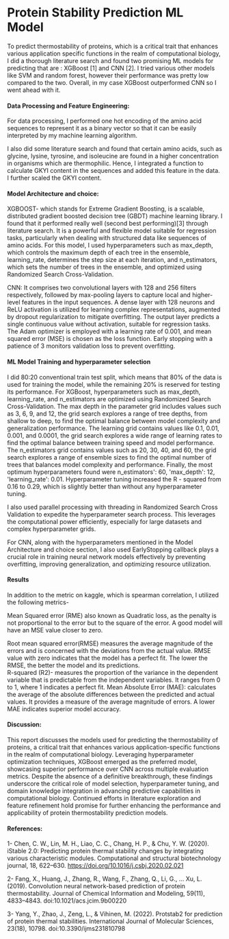 						
# Protein Stability Prediction ML Model
To predict thermostability of proteins, which is a critical trait that enhances various application specific functions in the realm of computational biology, I did a thorough literature search and found two promising ML models for predicting that are : XGBoost [1] and CNN [2]. I tried various other models like SVM and random forest, however their performance was pretty low compared to the two. Overall, in my case XGBoost outperformed CNN so I went ahead with it.
						
#### Data Processing and Feature Engineering:
						
For data processing, I performed one hot encoding of the amino acid sequences to represent it as a binary vector so that it can be easily interpreted by my machine learning algorithm.
						
I also did some literature search and found that certain amino acids, such as glycine, lysine, tyrosine, and isoleucine are found in a higher concentration in organisms which are thermophilic. Hence, I integrated a function to calculate GKYI content in the sequences and added this feature in the data. I further scaled the GKYI content.
						
#### Model Architecture and choice:
						
XGBOOST- which stands for Extreme Gradient Boosting, is a scalable, distributed gradient boosted decision tree (GBDT) machine learning library. I found that it performed really well (second best performing)[3] through literature search. It is a powerful and flexible model suitable for regression tasks, particularly when dealing with structured data like sequences of amino acids. For this model, I used hyperparameters such as max_depth, which controls the maximum depth of each tree in the ensemble, learning_rate, determines the step size at each iteration, and n_estimators, which sets the number of trees in the ensemble, and optimized using Randomized Search Cross-Validation.
						
CNN: It comprises two convolutional layers with 128 and 256 filters respectively, followed by max-pooling layers to capture local and higher-level features in the input sequences. A dense layer with 128 neurons and ReLU activation is utilized for learning complex representations, augmented by dropout regularization to mitigate overfitting. The output layer predicts a single continuous value without activation, suitable for regression tasks. The Adam optimizer is employed with a learning rate of 0.001, and mean squared error (MSE) is chosen as the loss function. Early stopping with a patience of 3 monitors validation loss to prevent overfitting.
									
#### ML Model Training and hyperparameter selection	
						
I did 80:20 conventional train test split, which means that 80% of the data is used for training the model, while the remaining 20% is reserved for testing its performance. For XGBoost, hyperparameters such as max_depth, learning_rate, and n_estimators are optimized using Randomized Search Cross-Validation. The max depth in the parameter grid includes values such as 3, 6, 9, and 12, the grid search explores a range of tree depths, from shallow to deep, to find the optimal balance between model complexity and generalization performance. The learning grid contains values like 0.1, 0.01, 0.001, and 0.0001, the grid search explores a wide range of learning rates to find the optimal balance between training speed and model performance. The n_estimators grid contains values such as 20, 30, 40, and 60, the grid search explores a range of ensemble sizes to find the optimal number of trees that balances model complexity and performance. Finally, the most optimum hyperparameters found were n_estimators': 60, 'max_depth': 12, 'learning_rate': 0.01. Hyperparameter tuning increased the R - squared from 0.16 to 0.29, which is slightly better than without any hyperparameter tuning.
						
I also used parallel processing with threading in Randomized Search Cross Validation to expedite the hyperparameter search process. This leverages the computational power efficiently, especially for large datasets and complex hyperparameter grids.
						
For CNN, along with the hyperparameters mentioned in the Model Architecture and choice section, I also used EarlyStopping callback plays a crucial role in training neural network models effectively by preventing overfitting, improving generalization, and optimizing resource utilization.
						
#### Results
						
In addition to the metric on kaggle, which is spearman correlation, I utilized the following metrics-
						
Mean Squared error (RME) also known as Quadratic loss, as the penalty is not proportional to the error but to the square of the error. A good model will have an MSE value closer to zero.
						
Root mean squared error(RMSE) measures the average magnitude of the errors and is concerned with the deviations from the actual value. RMSE value with zero indicates that the model has a perfect fit. The lower the RMSE, the better the model and its predictions.						
R-squared (R2)- measures the proportion of the variance in the dependent variable that is predictable from the independent variables. It ranges from 0 to 1, where 1 indicates a perfect fit.
Mean Absolute Error (MAE): calculates the average of the absolute differences between the predicted and actual values. It provides a measure of the average magnitude of errors. A lower MAE indicates superior model accuracy.
												
#### Discussion:
						
This report discusses the models used for predicting the thermostability of proteins, a critical trait that enhances various application-specific functions in the realm of computational biology. Leveraging hyperparameter optimization techniques, XGBoost emerged as the preferred model, showcasing superior performance over CNN across multiple evaluation metrics. Despite the absence of a definitive breakthrough, these findings underscore the critical role of model selection, hyperparameter tuning, and domain knowledge integration in advancing predictive capabilities in computational biology. Continued efforts in literature exploration and feature refinement hold promise for further enhancing the performance and applicability of protein thermostability prediction models.
						
#### References:
						
1- Chen, C. W., Lin, M. H., Liao, C. C., Chang, H. P., & Chu, Y. W. (2020). iStable 2.0: Predicting protein thermal stability changes by integrating various characteristic modules. Computational and structural biotechnology journal, 18, 622–630. https://doi.org/10.1016/j.csbj.2020.02.021
						
2- Fang, X., Huang, J., Zhang, R., Wang, F., Zhang, Q., Li, G., ... Xu, L. (2019). Convolution neural network-based prediction of protein thermostability. Journal of Chemical Information and Modeling, 59(11), 4833–4843. doi:10.1021/acs.jcim.9b00220
						
3- Yang, Y., Zhao, J., Zeng, L., & Vihinen, M. (2022). Protstab2 for prediction of protein thermal stabilities. International Journal of Molecular Sciences, 23(18), 10798. doi:10.3390/ijms231810798 
					
				
			
		

